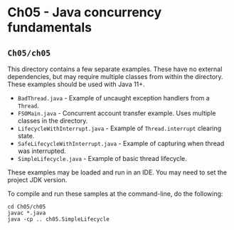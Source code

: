 # Ch05 - Java concurrency fundamentals

## `Ch05/ch05`

This directory contains a few separate examples. These have no external
dependencies, but may require multiple classes from within the directory.
These examples should be used with Java 11+.

* `BadThread.java` - Example of uncaught exception handlers from a `Thread`.
* `FSOMain.java` - Concurrent account transfer example. Uses multiple classes in the directory.
* `LifecycleWithInterrupt.java` - Example of `Thread.interrupt` clearing state.
* `SafeLifecycleWithInterrupt.java` -  Example of capturing when thread was interrupted.
* `SimpleLifecycle.java` - Example of basic thread lifecycle.

These examples may be loaded and run in an IDE. You may need to set the project
JDK version.

To compile and run these samples at the command-line, do the following:

```
cd Ch05/ch05
javac *.java
java -cp .. ch05.SimpleLifecycle
```
